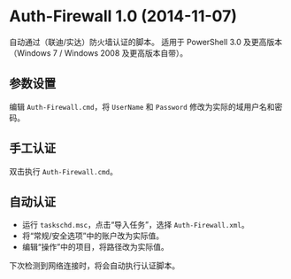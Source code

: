 Auth-Firewall 1.0 (2014-11-07)
==============================
自动通过（联迪/实达）防火墙认证的脚本。
适用于 PowerShell 3.0 及更高版本（Windows 7 / Windows 2008 及更高版本自带）。

参数设置
--------
编辑 `Auth-Firewall.cmd`，将 `UserName` 和 `Password` 修改为实际的域用户名和密码。

手工认证
--------
双击执行 `Auth-Firewall.cmd`。

自动认证
--------
- 运行 `taskschd.msc`，点击“导入任务”，选择 `Auth-Firewall.xml`。
- 将“常规/安全选项”中的账户改为实际值。
- 编辑“操作”中的项目，将路径改为实际值。

下次检测到网络连接时，将会自动执行认证脚本。

